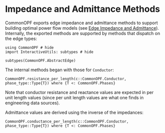 # Impedance and Admittance Methods
CommonOPF exports edge impedance and admittance methods to support building optimal power flow
models (see [Edge Impedance and Admittance](@ref)). Internally, the exported methods are supported by methods that
dispatch on the edge types:
```@example
using CommonOPF # hide
import InteractiveUtils: subtypes # hide

subtypes(CommonOPF.AbstractEdge)
```
The internal methods began with those for `Conductor`:
```@docs
CommonOPF.resistance_per_length(c::CommonOPF.Conductor, phase_type::Type{T}) where {T <: CommonOPF.Phases}
```
Note that conductor resistance and reactance values are expected in per unit length values 
(since per unit length values are what one finds in engineering data sources).

Admittance values are derived using the inverse of the impedances:
```@docs
CommonOPF.conductance_per_length(c::CommonOPF.Conductor, phase_type::Type{T}) where {T <: CommonOPF.Phases}
```